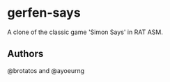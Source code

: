 # gerfen-says

A clone of the classic game 'Simon Says' in RAT ASM.

## Authors
@brotatos and @ayoeurng
